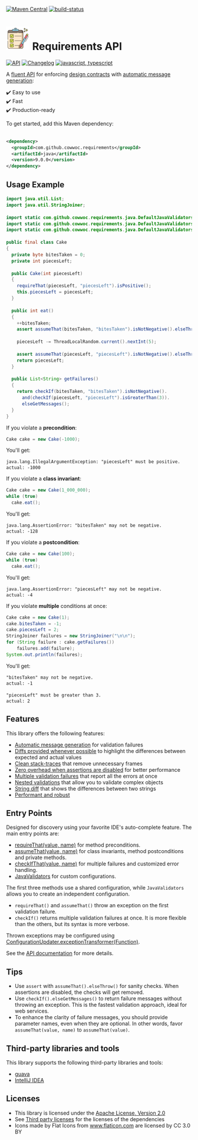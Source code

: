 [![Maven Central](https://maven-badges.herokuapp.com/maven-central/com.github.cowwoc.requirements/java/badge.svg)](https://search.maven.org/search?q=g:com.github.cowwoc.requirements)
[![build-status](../../workflows/Build/badge.svg)](../../actions?query=workflow%3ABuild)

# <img src="docs/checklist.svg" width=64 height=64 alt="checklist"> Requirements API

[![API](https://img.shields.io/badge/api_docs-5B45D5.svg)](https://cowwoc.github.io/requirements.java/9.0.0/docs/api/)
[![Changelog](https://img.shields.io/badge/changelog-A345D5.svg)](docs/Changelog.md)
[![javascript, typescript](https://img.shields.io/badge/other%20languages-javascript,%20typescript-457FD5.svg)](../../../requirements.js)

A [fluent API](https://en.m.wikipedia.org/docs/Fluent_interface) for enforcing
[design contracts](https://en.wikipedia.org/docs/Design_by_contract) with
[automatic message generation](docs/Features.md#automatic-message-generation):

✔️ Easy to use  
✔️ Fast  
✔️ Production-ready

To get started, add this Maven dependency:

```xml

<dependency>
  <groupId>com.github.cowwoc.requirements</groupId>
  <artifactId>java</artifactId>
  <version>9.0.0</version>
</dependency>
```

## Usage Example

```java
import java.util.List;
import java.util.StringJoiner;

import static com.github.cowwoc.requirements.java.DefaultJavaValidators.assumeThat;
import static com.github.cowwoc.requirements.java.DefaultJavaValidators.checkIf;
import static com.github.cowwoc.requirements.java.DefaultJavaValidators.requireThat;

public final class Cake
{
  private byte bitesTaken = 0;
  private int piecesLeft;

  public Cake(int piecesLeft)
  {
    requireThat(piecesLeft, "piecesLeft").isPositive();
    this.piecesLeft = piecesLeft;
  }

  public int eat()
  {
    ++bitesTaken;
    assert assumeThat(bitesTaken, "bitesTaken").isNotNegative().elseThrow();

    piecesLeft -= ThreadLocalRandom.current().nextInt(5);

    assert assumeThat(piecesLeft, "piecesLeft").isNotNegative().elseThrow();
    return piecesLeft;
  }

  public List<String> getFailures()
  {
    return checkIf(bitesTaken, "bitesTaken").isNotNegative().
      and(checkIf(piecesLeft, "piecesLeft").isGreaterThan(3)).
      elseGetMessages();
  }
}
```

If you violate a **precondition**:

```java
Cake cake = new Cake(-1000);
```

You'll get:

```
java.lang.IllegalArgumentException: "piecesLeft" must be positive.
actual: -1000
```

If you violate a **class invariant**:

```java
Cake cake = new Cake(1_000_000);
while (true)
  cake.eat();
```

You'll get:

```
java.lang.AssertionError: "bitesTaken" may not be negative.
actual: -128
```

If you violate a **postcondition**:

```java
Cake cake = new Cake(100);
while (true)
  cake.eat();
```

You'll get:

```
java.lang.AssertionError: "piecesLeft" may not be negative.
actual: -4
```

If you violate **multiple** conditions at once:

```java
Cake cake = new Cake(1);
cake.bitesTaken = -1;
cake.piecesLeft = 2;
StringJoiner failures = new StringJoiner("\n\n");
for (String failure : cake.getFailures())
    failures.add(failure);
System.out.println(failures);
```

You'll get:

```
"bitesTaken" may not be negative.
actual: -1

"piecesLeft" must be greater than 3.
actual: 2
```

## Features

This library offers the following features:

* [Automatic message generation](docs/Features.md#automatic-message-generation) for validation failures
* [Diffs provided whenever possible](docs/Features.md#diffs-provided-whenever-possible) to highlight the
  differences between expected and actual values
* [Clean stack-traces](docs/Features.md#clean-stack-traces) that remove unnecessary frames
* [Zero overhead when assertions are disabled](docs/Features.md#assertion-support) for better performance
* [Multiple validation failures](docs/Features.md#multiple-validation-failures) that report all the errors at
  once
* [Nested validations](docs/Features.md#nested-validations) that allow you to validate complex objects
* [String diff](docs/Features.md#string-diff) that shows the differences between two strings
* [Performant and robust](docs/Performance.md)

## Entry Points

Designed for discovery using your favorite IDE's auto-complete feature.
The main entry points are:

* [requireThat(value, name)](https://cowwoc.github.io/requirements.java/9.0.0/docs/api/com.github.cowwoc.requirements.java/com/github/cowwoc/requirements/java/DefaultJavaValidators.html#requireThat(T,java.lang.String)) for method preconditions.
* [assumeThat(value, name)](https://cowwoc.github.io/requirements.java/9.0.0/docs/api/com.github.cowwoc.requirements.java/com/github/cowwoc/requirements/java/DefaultJavaValidators.html#assumeThat(T,java.lang.String)) for class invariants, method postconditions and private methods.
* [checkIfThat(value, name)](https://cowwoc.github.io/requirements.java/9.0.0/docs/api/com.github.cowwoc.requirements.java/com/github/cowwoc/requirements/java/DefaultJavaValidators.html#checkIf(T,java.lang.String)) for multiple failures and customized error handling.
* [JavaValidators](https://cowwoc.github.io/requirements.java/9.0.0/docs/api/com.github.cowwoc.requirements.java/com/github/cowwoc/requirements/java/JavaValidators.html) for custom configurations.

The first three methods use a shared configuration, while `JavaValidators` allows you to create an independent
configuration.

* `requireThat()` and `assumeThat()` throw an exception on the first validation failure.
* `checkIf()` returns multiple validation failures at once. It is more flexible than the others, but its syntax
is more verbose.

Thrown exceptions may be configured using [ConfigurationUpdater.exceptionTransformer(Function)](https://cowwoc.github.io/requirements.java/9.0.0/docs/api/com.github.cowwoc.requirements.java/com/github/cowwoc/requirements/java/ConfigurationUpdater.html#exceptionTransformer(java.util.function.Function)).

See the [API documentation](https://cowwoc.github.io/requirements.java/9.0.0/docs/api/) for more details.

## Tips

* Use `assert` with `assumeThat().elseThrow()` for sanity checks. When assertions are disabled, the checks will get removed.
* Use `checkIf().elseGetMessages()` to return failure messages without throwing an exception.
  This is the fastest validation approach, ideal for web services.
* To enhance the clarity of failure messages, you should provide parameter names, even when they are optional. 
  In other words, favor `assumeThat(value, name)` to `assumeThat(value)`.

## Third-party libraries and tools

This library supports the following third-party libraries and tools:

* [guava](docs/Supported_Libraries.md)
* [IntelliJ IDEA](docs/Supported_Tools.md)

## Licenses

* This library is licensed under the [Apache License, Version 2.0](LICENSE)
* See [Third party licenses](LICENSE-3RD-PARTY.md) for the licenses of the dependencies
* Icons made by Flat Icons from www.flaticon.com are licensed by CC 3.0 BY
